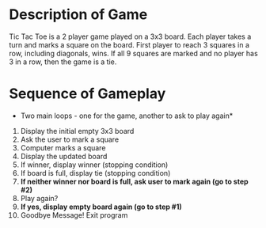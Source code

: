 # Description of Game

Tic Tac Toe is a 2 player game played on a 3x3 board. Each player takes a turn and marks a square on the board. First player to reach 3 squares in a row, including diagonals, wins. If all 9 squares are marked and no player has 3 in a row, then the game is a tie.

# Sequence of Gameplay

- Two main loops - one for the game, another to ask to play again\*

1. Display the initial empty 3x3 board
2. Ask the user to mark a square
3. Computer marks a square
4. Display the updated board
5. If winner, display winner (stopping condition)
6. If board is full, display tie (stopping condition)
7. **If neither winner nor board is full, ask user to mark again (go to step #2)**
8. Play again?
9. **If yes, display empty board again (go to step #1)**
10. Goodbye Message! Exit program
